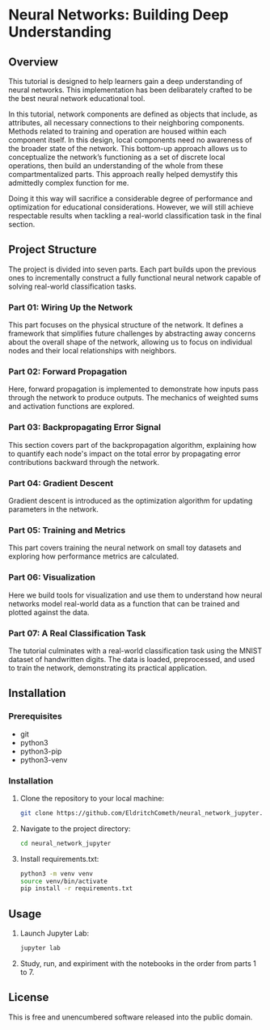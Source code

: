# Neural Networks: Building Deep Understanding

## Overview

This tutorial is designed to help learners gain a deep understanding of neural networks. This implementation has been delibarately crafted to be the best neural network educational tool.

In this tutorial, network components are defined as objects that include, as attributes, all necessary connections to their neighboring components. Methods related to training and operation are housed within each component itself. In this design, local components need no awareness of the broader state of the network. This bottom-up approach allows us to conceptualize the network’s functioning as a set of discrete local operations, then build an understanding of the whole from these compartmentalized parts. This approach really helped demystify this admittedly complex function for me.

Doing it this way will sacrifice a considerable degree of performance and optimization for educational considerations. However, we will still achieve respectable results when tackling a real-world classification task in the final section.

## Project Structure

The project is divided into seven parts. Each part builds upon the previous ones to incrementally construct a fully functional neural network capable of solving real-world classification tasks.

### **Part 01: Wiring Up the Network**

This part focuses on the physical structure of the network. It defines a framework that simplifies future challenges by abstracting away concerns about the overall shape of the network, allowing us to focus on individual nodes and their local relationships with neighbors.

### **Part 02: Forward Propagation**

Here, forward propagation is implemented to demonstrate how inputs pass through the network to produce outputs. The mechanics of weighted sums and activation functions are explored.

### **Part 03: Backpropagating Error Signal**

This section covers part of the backpropagation algorithm, explaining how to quantify each node's impact on the total error by propagating error contributions backward through the network.

### **Part 04: Gradient Descent**

Gradient descent is introduced as the optimization algorithm for updating parameters in the network.&#x20;

### **Part 05: Training and Metrics**

This part covers training the neural network on small toy datasets and exploring how performance metrics are calculated.

### **Part 06: Visualization**

Here we build tools for visualization and use them to understand how neural networks model real-world data as a function that can be trained and plotted against the data.

### **Part 07: A Real Classification Task**

The tutorial culminates with a real-world classification task using the MNIST dataset of handwritten digits. The data is loaded, preprocessed, and used to train the network, demonstrating its practical application.

## **Installation**

### Prerequisites

- git
- python3
- python3-pip
- python3-venv

### Installation

1. Clone the repository to your local machine:

   ```bash
   git clone https://github.com/EldritchCometh/neural_network_jupyter.git
   ```

2. Navigate to the project directory:

   ```bash
   cd neural_network_jupyter
   ```

3. Install requirements.txt:

   ```bash
   python3 -m venv venv
   source venv/bin/activate
   pip install -r requirements.txt
   ```

## Usage

1. Launch Jupyter Lab:

   ```bash
   jupyter lab
   ```

2. Study, run, and expiriment with the notebooks in the order from parts 1 to 7.

## License

This is free and unencumbered software released into the public domain.
